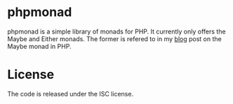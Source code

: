 # phpmonad
phpmonad is a simple library of monads for PHP. It currently only offers the 
Maybe and Either monads. The former is refered to in my 
[blog](http://blog.farjmp.nl) post on the Maybe monad in PHP.

# License
The code is released under the ISC license.
